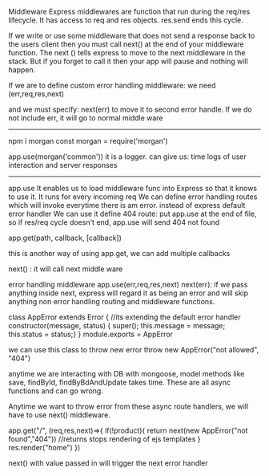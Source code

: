 Middleware
Express middlewares are function that run during the req/res lifecycle. It has access to req and res objects. res.send ends this cycle.

If we write or use some middleware that does not send a response back to the users client then you must call next() at the end of your middleware function. The next () tells express to move to the next middleware in the stack. But if you forget to call it then your app will pause and nothing will happen.

If we are to define custom error handling middleware: we need (err,req,res,next)

and we must specify: next(err) to move it to second error handle. If we do not include err, it will go to normal middle ware

---

npm i morgan
const morgan = require('morgan')

app.use(morgan('common'))
it is a logger. can give us: time logs of user interaction and server responses

---

app.use
It enables us to load middleware func into Express so that it knows to use it.
It runs for every incoming req
We can define error handling routes which will invoke everytime there is am error. instead of express default error handler
We can use it define 404 route:
put app.use at the end of file, so if res/req cycle doesn't end, app.use will send 404 not found


app.get(path, callback, [callback])

this is another way of using app.get, we can add multiple callbacks

next() : it will call next middle ware



error handling middleware
app.use(err,req,res,next)
next(err): if we pass anything inside next, express will regard it as being an error and will skip anything non error handling routing and middleware functions.



class AppError extends Error { //its extending the default error handler
  constructor(message, status) {
    super();
    this.message = message;
    this.status = status;}
}
module.exports = AppError

we can use this class to throw new error 
throw new AppError("not allowed", "404")


anytime we are interacting with DB with mongoose, model methods like save, findById, findByBdAndUpdate takes time. These are all async functions and can go wrong.

Anytime we want to throw error from these async route handlers, we will have to use next() middleware.

app.get("/", (req,res,next)=>{
    if(!product){
        return next(new AppError("not found","404")) //returns stops rendering of ejs templates
    }
    res.render("home")
})


next() with value passed in will trigger the next error handler
